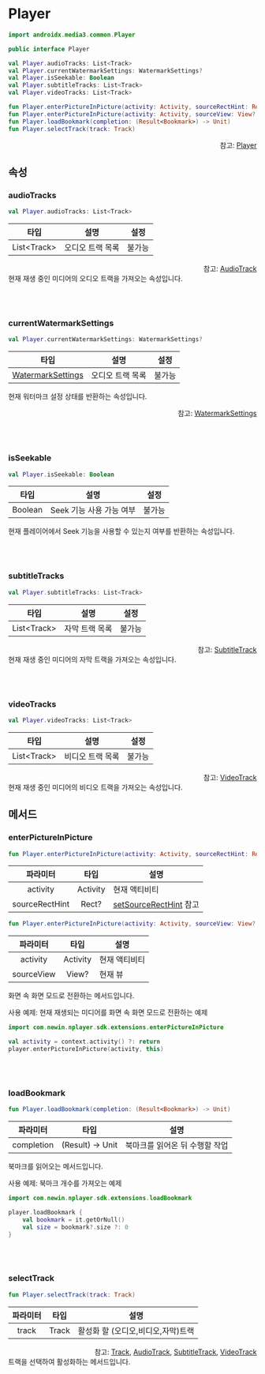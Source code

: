 # Player

```kotlin
import androidx.media3.common.Player
```
```java
public interface Player 
```
```kotlin
val Player.audioTracks: List<Track>
val Player.currentWatermarkSettings: WatermarkSettings?
val Player.isSeekable: Boolean
val Player.subtitleTracks: List<Track>
val Player.videoTracks: List<Track>

fun Player.enterPictureInPicture(activity: Activity, sourceRectHint: Rect? = null)
fun Player.enterPictureInPicture(activity: Activity, sourceView: View? = null)
fun Player.loadBookmark(completion: (Result<Bookmark>) -> Unit)
fun Player.selectTrack(track: Track)
```
<div align="right">
참고: <a href="https://developer.android.com/reference/androidx/media3/common/Player">Player</a>
</div>

## 속성

### audioTracks
```kotlin
val Player.audioTracks: List<Track>
```
| 타입 | 설명 | 설정 |
|:----:|---|:---:|
|List\<Track\>|오디오 트랙 목록|불가능|

<div align="right">
참고: <a href="../../class/audio-track/home.md">AudioTrack</a>
</div>
현재 재생 중인 미디어의 오디오 트랙을 가져오는 속성입니다.

<br><br>
### currentWatermarkSettings
```kotlin
val Player.currentWatermarkSettings: WatermarkSettings?
```
| 타입 | 설명 | 설정 |
|:----:|---|:---:|
|[WatermarkSettings](../../class/watermark-settings/home.md)|오디오 트랙 목록|불가능|

현재 워터마크 설정 상태를 반환하는 속성입니다.
<div align="right">
참고: <a href="../../class/watermark-settings/home.md">WatermarkSettings</a>
</div>

<br><br>
### isSeekable
```kotlin
val Player.isSeekable: Boolean
```
| 타입 | 설명 | 설정 |
|:----:|---|:---:|
|Boolean|Seek 기능 사용 가능 여부|불가능|

현재 플레이어에서 Seek 기능을 사용할 수 있는지 여부를 반환하는 속성입니다.

<br><br>
### subtitleTracks
```kotlin
val Player.subtitleTracks: List<Track>
```
| 타입 | 설명 | 설정 |
|:----:|---|:---:|
|List\<Track\>|자막 트랙 목록|불가능|
<div align="right">
참고: <a href="../../class/subtitle-track/home.md">SubtitleTrack</a>
</div>
현재 재생 중인 미디어의 자막 트랙을 가져오는 속성입니다.

<br><br>
### videoTracks
```kotlin
val Player.videoTracks: List<Track>
```
| 타입 | 설명 | 설정 |
|:----:|---|:---:|
|List\<Track\>|비디오 트랙 목록|불가능|
<div align="right">
참고: <a href="../../class/video-track/home.md">VideoTrack</a>
</div>
현재 재생 중인 미디어의 비디오 트랙을 가져오는 속성입니다.

## 메서드

### enterPictureInPicture
```kotlin
fun Player.enterPictureInPicture(activity: Activity, sourceRectHint: Rect? = null)
```
|파라미터|타입|설명|
|:--:|:--:|---|
|activity|Activity|현재 액티비티|
|sourceRectHint|Rect?|[setSourceRectHint](https://developer.android.com/reference/android/app/PictureInPictureParams.Builder#setSourceRectHint(android.graphics.Rect)) 참고|

```kotlin
fun Player.enterPictureInPicture(activity: Activity, sourceView: View? = null)
```
|파라미터|타입|설명|
|:--:|:--:|---|
|activity|Activity|현재 액티비티|
|sourceView|View?|현재 뷰|


화면 속 화면 모드로 전환하는 메서드입니다.

사용 예제: 현재 재생되는 미디어를 화면 속 화면 모드로 전환하는 예제
```kotlin
import com.newin.nplayer.sdk.extensions.enterPictureInPicture

val activity = context.activity() ?: return
player.enterPictureInPicture(activity, this)
```


<br><br>
### loadBookmark
```kotlin
fun Player.loadBookmark(completion: (Result<Bookmark>) -> Unit)
```
|파라미터|타입|설명|
|:--:|:--:|---|
|completion|(Result<Bookmark>) -> Unit|북마크를 읽어온 뒤 수행할 작업|

북마크를 읽어오는 메서드입니다. 

사용 예제: 북마크 개수를 가져오는 예제
```kotlin
import com.newin.nplayer.sdk.extensions.loadBookmark

player.loadBookmark {
    val bookmark = it.getOrNull()
    val size = bookmark?.size ?: 0
}
```

<br><br>
### selectTrack
```kotlin
fun Player.selectTrack(track: Track)
```
|파라미터|타입|설명|
|:--:|:--:|---|
|track|Track|활성화 할 (오디오,비디오,자막)트랙|

<div align="right">
참고: <a href="../../class/track/home.md">Track</a>, <a href="../../class/audio-track/home.md">AudioTrack</a>, <a href="../../class/subtitle-track/home.md">SubtitleTrack</a>, <a href="../../class/video-track/home.md">VideoTrack</a>
</div>
트랙을 선택하여 활성화하는 메서드입니다.
